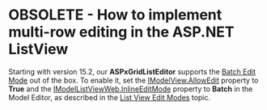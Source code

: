 # OBSOLETE - How to implement multi-row editing in the ASP.NET ListView

Starting with version 15.2, our **ASPxGridListEditor** supports the [Batch Edit Mode](https://docs.devexpress.com/AspNet/16443/components/grid-view/concepts/edit-data/batch-edit-mode) out of the box. To enable it, set the [IModelView.AllowEdit](https://docs.devexpress.com/eXpressAppFramework/DevExpress.ExpressApp.Model.IModelView.AllowEdit) property to **True** and the [IModelListViewWeb.InlineEditMode](https://docs.devexpress.com/eXpressAppFramework/DevExpress.ExpressApp.Web.SystemModule.IModelListViewWeb.InlineEditMode) property to **Batch** in the Model Editor, as described in the [List View Edit Modes](https://docs.devexpress.com/eXpressAppFramework/113249/ui-construction/views/list-view-edit-modes) topic.
